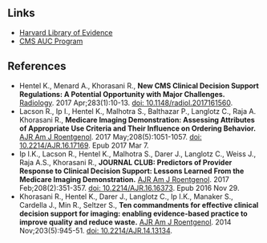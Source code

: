 ## Links

* [Harvard Library of Evidence](http://libraryofevidence.med.harvard.edu/)
* [CMS AUC Program](https://www.cms.gov/Medicare/Quality-Initiatives-Patient-Assessment-Instruments/Appropriate-Use-Criteria-Program/index.html)

## References

* Hentel K., Menard A., Khorasani R., **New CMS Clinical Decision Support Regulations: A Potential Opportunity with Major Challenges.**  [Radiology](https://www.ncbi.nlm.nih.gov/pubmed/28318445#). 2017 Apr;283(1):10-13. [doi: 10.1148/radiol.2017161560](https://doi.org/10.1148/radiol.2017161560).
* Lacson R., Ip I., Hentel K., Malhotra S., Balthazar P., Langlotz C., Raja A. Khorasani R., **Medicare Imaging Demonstration: Assessing Attributes of Appropriate Use Criteria and Their Influence on Ordering Behavior.** [AJR Am J Roentgenol](https://www.ncbi.nlm.nih.gov/pubmed/28267371#). 2017 May;208(5):1051-1057. [doi: 10.2214/AJR.16.17169](https://doi.org/10.2214/AJR.16.17169). Epub 2017 Mar 7.
* Ip I.K., Lacson R., Hentel K., Malhotra S., Darer J., Langlotz C., Weiss J., Raja A.S., Khorasani R., **JOURNAL CLUB: Predictors of Provider Response to Clinical Decision Support: Lessons Learned From the Medicare Imaging Demonstration.**  [AJR Am J Roentgenol](https://www.ncbi.nlm.nih.gov/pubmed/27897445#). 2017 Feb;208(2):351-357. [doi: 10.2214/AJR.16.16373](https://doi.org/10.2214/AJR.16.16373). Epub 2016 Nov 29.
* Khorasani R., Hentel K., Darer J., Langlotz C., Ip I.K., Manaker S., Cardella J., Min R., Seltzer S., **Ten commandments for effective clinical decision support for imaging: enabling evidence-based practice to improve quality and reduce waste.** [AJR Am J Roentgenol](https://www.ncbi.nlm.nih.gov/pubmed/25341131#). 2014 Nov;203(5):945-51. [doi: 10.2214/AJR.14.13134](https://doi.org/10.2214/AJR.14.13134).


<script type='text/javascript'>
var links = document.links;

for (var i = 0; i < links.length; i++) {
  if (links[i].hostname != window.location.hostname) {
    links[i].target = '_blank';
  }
}
</script>

